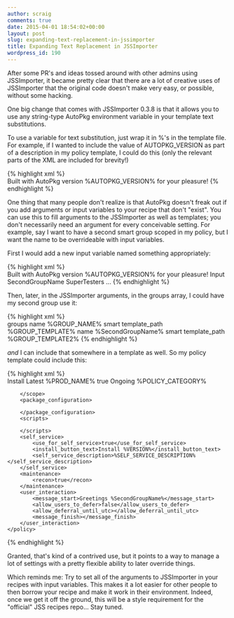 ```yaml
---
author: scraig
comments: true
date: 2015-04-01 18:54:02+00:00
layout: post
slug: expanding-text-replacement-in-jssimporter
title: Expanding Text Replacement in JSSImporter
wordpress_id: 190
---
```


After some PR's and ideas tossed around with other admins using JSSImporter, it
became pretty clear that there are a lot of creative uses of JSSImporter that
the original code doesn't make very easy, or possible, without some hacking.

One big change that comes with JSSImporter 0.3.8 is that it allows you to use
any string-type AutoPkg environment variable in your template text
substitutions.

To use a variable for text substitution, just wrap it in %'s in the template
file. For example, if I wanted to include the value of AUTOPKG_VERSION as part
of a description in my policy template, I could do this (only the relevant
parts of the XML are included for brevity!)

{% highlight xml %}    
    <description>Built with AutoPkg version %AUTOPKG_VERSION% for your pleasure!</description>
{% endhighlight %}    

One thing that many people don't realize is that AutoPkg doesn't freak out if
you add arguments or input variables to your recipe that don't "exist". You can
use this to fill arguments to the JSSImporter as well as templates; you don't
necessarily need an argument for every conceivable setting. For example, say I
want to have a second smart group scoped in my policy, but I want the name to
be overrideable with input variables.

First I would add a new input variable named something appropriately:
 
{% highlight xml %}    
    <description>Built with AutoPkg version %AUTOPKG_VERSION% for your pleasure!</description>
    <key>Input</key>
    <dict>
        <key>SecondGroupName</key>
        <string>SuperTesters</string>
    ...
{% endhighlight %}    

Then, later, in the JSSImporter arguments, in the groups array, I could have my
second group use it:
 
{% highlight xml %}    
    <key>groups</key>
    <array>
        <dict>
            <key>name</key>
            <string>%GROUP_NAME%</string>
            <key>smart</key>
            <true></true>
            <key>template_path</key>
            <string>%GROUP_TEMPLATE%</string>
        </dict>
        <dict>
            <key>name</key>
            <string>%SecondGroupName%</string>
            <key>smart</key>
            <true></true>
            <key>template_path</key>
            <string>%GROUP_TEMPLATE2%</string>
        </dict>
    </array>
{% endhighlight %}    

_and_ I can include that somewhere in a template as well. So my policy template
could include this:
 
{% highlight xml %}    
    <policy>
        <general>
            <name>Install Latest %PROD_NAME%</name>
            <enabled>true</enabled>
            <frequency>Ongoing</frequency>
            <category>
                <name>%POLICY_CATEGORY%</name>
            </category>
        </general>
        <scope> 
            
        </scope>
        <package_configuration>
            
        </package_configuration>
        <scripts>
            
        </scripts>
        <self_service>
            <use_for_self_service>true</use_for_self_service>
            <install_button_text>Install %VERSION%</install_button_text>
            <self_service_description>%SELF_SERVICE_DESCRIPTION%</self_service_description>
        </self_service>
        <maintenance>
            <recon>true</recon>
        </maintenance>
        <user_interaction>
            <message_start>Greetings %SecondGroupName%</message_start>
            <allow_users_to_defer>false</allow_users_to_defer>
            <allow_deferral_until_utc></allow_deferral_until_utc>
            <message_finish></message_finish>
        </user_interaction>
    </policy>
{% endhighlight %}    

Granted, that's kind of a contrived use, but it points to a way to manage a lot
of settings with a pretty flexible ability to later override things.

Which reminds me: Try to set all of the arguments to JSSImporter in your
recipes with input variables. This makes it a lot easier for other people to
then borrow your recipe and make it work in their environment. Indeed, once we
get it off the ground, this will be a style requirement for the "official" JSS
recipes repo... Stay tuned.
